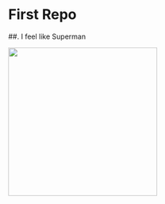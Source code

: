 # First Repo

##. I feel like Superman

<img src= "https://cdn.theatlantic.com/thumbor/a6r_eTA_6ZQoZToRceey0q7qEm4=/0x0:1920x1080/960x540/media/img/mt/2015/05/man/original.jpg" width='300'/>

